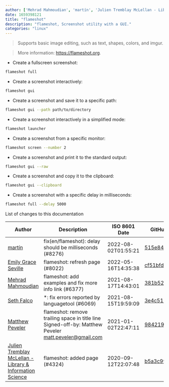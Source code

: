 ```yaml
---
author: ['Mehrad Mahmoudian', 'martín', 'Julien Tremblay McLellan - Library & Information Science', 'Matthew Peveler', 'Emily Grace Seville', 'Seth Falco']
date: 1659398121
title: "flameshot"
description: "flameshot, Screenshot utility with a GUI."
categories: "linux"
---
```

> Supports basic image editing, such as text, shapes, colors, and imgur.

> More information: <https://flameshot.org>.

- Create a fullscreen screenshot:

```bash
flameshot full
```

- Create a screenshot interactively:

```bash
flameshot gui
```

- Create a screenshot and save it to a specific path:

```bash
flameshot gui --path path/to/directory
```

- Create a screenshot interactively in a simplified mode:

```bash
flameshot launcher
```

- Create a screenshot from a specific monitor:

```bash
flameshot screen --number 2
```

- Create a screenshot and print it to the standard output:

```bash
flameshot gui --raw
```

- Create a screenshot and copy it to the clipboard:

```bash
flameshot gui --clipboard
```

- Create a screenshot with a specific delay in milliseconds:

```bash
flameshot full --delay 5000
```
List of changes to this documentation


Author | Description | ISO 8601 Date | GitHub link
------|-----|-----|-----
[martín](mailto:MartinCura@users.noreply.github.com) | fix(en/flameshot): delay should be milliseconds (#8276) | 2022-08-02T01:55:21 | [515e8473e841](https://github.com/tldr-pages/tldr/commit/515e8473e8416bb6af3b44f10fb05e6d766f830b)
[Emily Grace Seville](mailto:emilyseville7cf@gmail.com) | flameshot: refresh page (#8022) | 2022-05-16T14:35:38 | [cf51bfd7b82a](https://github.com/tldr-pages/tldr/commit/cf51bfd7b82aedf80d9cf82f9b7770ed036fa1c1)
[Mehrad Mahmoudian](mailto:m.mahmoudian@gmail.com) | flameshot: add examples and fix more info link (#6377) | 2021-08-17T14:43:01 | [381b52163f28](https://github.com/tldr-pages/tldr/commit/381b52163f284ef2fcabe68d607ffd6ae88f4df6)
[Seth Falco](mailto:seth@falco.fun) | *: fix errors reported by languagetool (#6069) | 2021-08-15T19:59:09 | [3e4c519004a4](https://github.com/tldr-pages/tldr/commit/3e4c519004a471c861cdc609fd7239ee3355671c)
[Matthew Peveler](mailto:matt.peveler@gmail.com) | flameshot: remove trailing space in title line Signed-off-by: Matthew Peveler <matt.peveler@gmail.com> | 2021-01-02T22:47:11 | [984219b45763](https://github.com/tldr-pages/tldr/commit/984219b457634b2a69bd47bc638ee8b73042b451)
[Julien Tremblay McLellan - Library & Information Science](mailto:jtremc@gmail.com) | flameshot: added page (#4324) | 2020-09-12T22:07:48 | [b5a3c99e17fb](https://github.com/tldr-pages/tldr/commit/b5a3c99e17fb4ac281f0b15b8757e2ea2a6bba5b)

